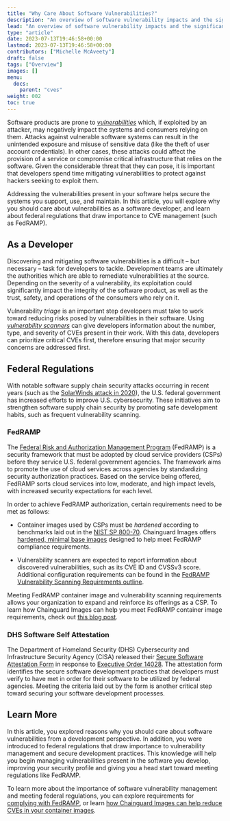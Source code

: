 ```yaml
---
title: "Why Care About Software Vulnerabilities?"
description: "An overview of software vulnerability impacts and the significance of CVEs in vulnerability management practices"
lead: "An overview of software vulnerability impacts and the significance of CVEs in vulnerability management practices"
type: "article"
date: 2023-07-13T19:46:58+00:00
lastmod: 2023-07-13T19:46:58+00:00
contributors: ["Michelle McAveety"]
draft: false
tags: ["Overview"]
images: []
menu:
  docs:
    parent: "cves"
weight: 002
toc: true
---
```


Software products are prone to [*vulnerabilities*](/software-security/cves/cve-intro/) which, if exploited by an attacker, may negatively impact the systems and consumers relying on them. Attacks against vulnerable software systems can result in the unintended exposure and misuse of sensitive data (like the theft of user account credentials). In other cases, these attacks could affect the provision of a service or compromise critical infrastructure that relies on the software. Given the considerable threat that they can pose, it is important that developers spend time mitigating vulnerabilities to protect against hackers seeking to exploit them.

Addressing the vulnerabilities present in your software helps secure the systems you support, use, and maintain. In this article, you will explore why you should care about vulnerabilities as a software developer, and learn about federal regulations that draw importance to CVE management (such as FedRAMP).


## As a Developer

Discovering and mitigating software vulnerabilities is a difficult – but necessary – task for developers to tackle. Development teams are ultimately the authorities which are able to remediate vulnerabilities at the source. Depending on the severity of a vulnerability, its exploitation could significantly impact the integrity of the software product, as well as the trust, safety, and operations of the consumers who rely on it.

Vulnerability *triage* is an important step developers must take to work toward reducing risks posed by vulnerabilities in their software. Using [*vulnerability scanners*](https://owasp.org/www-community/Vulnerability_Scanning_Tools) can give developers information about the number, type, and severity of CVEs present in their work. With this data, developers can prioritize critical CVEs first, therefore ensuring that major security concerns are addressed first.


## Federal Regulations

With notable software supply chain security attacks occurring in recent years (such as the [SolarWinds attack in 2020](/software-security/glossary/#solarwinds-hack)), the U.S. federal government has increased efforts to improve U.S. cybersecurity. These initiatives aim to strengthen software supply chain security by promoting safe development habits, such as frequent vulnerability scanning.


### FedRAMP

The [Federal Risk and Authorization Management Program](https://www.fedramp.gov/program-basics/) (FedRAMP) is a security framework that must be adopted by cloud service providers (CSPs) before they service U.S. federal government agencies. The framework aims to promote the use of cloud services across agencies by standardizing security authorization practices. Based on the service being offered, FedRAMP sorts cloud services into low, moderate, and high impact levels, with increased security expectations for each level.

In order to achieve FedRAMP authorization, certain requirements need to be met as follows: 

- Container images used by CSPs must be *hardened* according to benchmarks laid out in the [NIST SP 800-70](https://nvlpubs.nist.gov/nistpubs/SpecialPublications/NIST.SP.800-70r4.pdf). Chainguard Images offers [hardened, minimal base images](https://www.chainguard.dev/chainguard-images) designed to help meet FedRAMP compliance requirements.

- Vulnerability scanners are expected to report information about discovered vulnerabilities, such as its CVE ID and CVSSv3 score. Additional configuration requirements can be found in the [FedRAMP Vulnerability Scanning Requirements outline](https://www.fedramp.gov/assets/resources/documents/CSP_Vulnerability_Scanning_Requirements.pdf).

Meeting FedRAMP container image and vulnerability scanning requirements allows your organization to expand and reinforce its offerings as a CSP. To learn how Chainguard Images can help you meet FedRAMP container image requirements, check out [this blog post](https://www.chainguard.dev/unchained/fortify-comply-and-conquer-fedramp-with-chainguard-images).


### DHS Software Self Attestation

The Department of Homeland Security (DHS) Cybersecurity and Infrastructure Security Agency (CISA) released their [Secure Software Attestation Form](https://www.cisa.gov/sites/default/files/2023-04/secure-software-self-attestation_common-form_508.pdf) in response to [Executive Order 14028](https://www.whitehouse.gov/briefing-room/presidential-actions/2021/05/12/executive-order-on-improving-the-nations-cybersecurity/). The attestation form identifies the secure software development practices that developers must verify to have met in order for their software to be utilized by federal agencies. Meeting the criteria laid out by the form is another critical step toward securing your software development processes.


## Learn More

In this article, you explored reasons why you should care about software vulnerabilities from a development perspective. In addition, you were introduced to federal regulations that draw importance to vulnerability management and secure development practices. This knowledge will help you begin managing vulnerabilities present in the software you develop, improving your security profile and giving you a head start toward meeting regulations like FedRAMP.

To learn more about the importance of software vulnerability management and meeting federal regulations, you can explore requirements for [complying with FedRAMP](https://www.fedramp.gov/baselines/), or learn [how Chainguard Images can help reduce CVEs in your container images](https://www.chainguard.dev/chainguard-images).